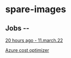 # spare-images

## Jobs -- 
[20 hours ago - 11.march.22](https://www.linkedin.com/posts/abhitnc_aws-activity-6907581400497954816-oyfQ)


[Azure cost optimizer](https://azure.microsoft.com/en-in/overview/cost-optimization/#tools)
